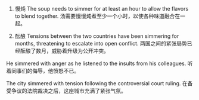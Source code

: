 1. 慢炖
The soup needs to simmer for at least an hour to allow the flavors to blend together.
汤需要慢慢炖煮至少一个小时，以使各种味道融合在一起。

2. 酝酿
Tensions between the two countries have been simmering for months, threatening to escalate into open conflict.
两国之间的紧张局势已经酝酿了数月，威胁着升级为公开冲突。

He simmered with anger as he listened to the insults from his colleagues.
听着同事们的侮辱，他愤怒不已。

The city simmered with tension following the controversial court ruling.
在备受争议的法院裁决之后，这座城市充满了紧张气氛。